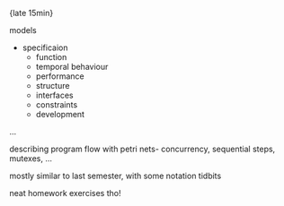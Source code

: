 {late 15min}

models
- specificaion
	- function
	- temporal behaviour
	- performance
	- structure
	- interfaces
	- constraints
	- development

...

describing program flow with petri nets- concurrency, sequential steps, mutexes, ...

mostly similar to last semester, with some notation tidbits

neat homework exercises tho!